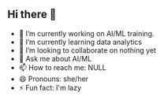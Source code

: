 ## Hi there 👋

- 🔭 I’m currently working on AI/ML training.
- 🌱 I’m currently learning data analytics
- 👯 I’m looking to collaborate on nothing yet
- 💬 Ask me about AI/ML
- 📫 How to reach me: NULL
- 😄 Pronouns: she/her
- ⚡ Fun fact: I'm lazy
